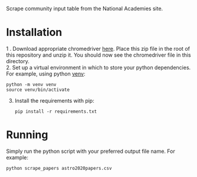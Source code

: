 Scrape community input table from the National Academies site.

# Installation

1 . Download appropriate chromedriver [here](https://chromedriver.chromium.org/downloads). Place this zip file in the root of this repository and unzip it. You should now see the chromedriver file in this directory.  
2. Set up a virtual environment in which to store your python dependencies. For example, using python [venv](https://docs.python.org/3/library/venv.html):  
```
python -m venv venv  
source venv/bin/activate
```  
3. Install the requirements with pip:
    ```
    pip install -r requirements.txt
    ```

# Running

Simply run the python script with your preferred output file name. For example:
```
python scrape_papers astro2020papers.csv
```

